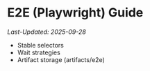 # E2E (Playwright) Guide
_Last-Updated: 2025-09-28_

- Stable selectors
- Wait strategies
- Artifact storage (artifacts/e2e)
